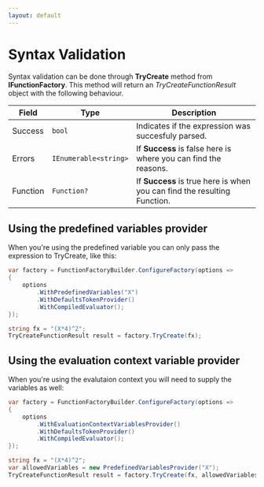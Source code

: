 ```yaml
---
layout: default
---
```


# Syntax Validation

Syntax validation can be done through **TryCreate** method from **IFunctionFactory**. This method will return an *TryCreateFunctionResult* object with the following behaviour.

| Field    | Type                      | Description                                                              |
| -------- | ------------------------- | ------------------------------------------------------------------------ |
| Success  | ```bool```                | Indicates if the expression was succesfuly parsed.                       |
| Errors   | ```IEnumerable<string>``` | If **Success** is false here is where you can find the reasons.          |
| Function | ```Function?```           | If **Success** is true here is when you can find the resulting Function. |

## Using the predefined variables provider

When you're using the predefined variable you can only pass the expression to TryCreate, like this:

```C#
var factory = FunctionFactoryBuilder.ConfigureFactory(options =>
{
    options
        .WithPredefinedVariables("X")        
        .WithDefaultsTokenProvider()
        .WithCompiledEvaluator();
});

string fx = "(X*4)^2";
TryCreateFunctionResult result = factory.TryCreate(fx);
```

## Using the evaluation context variable provider

When you're using the evalutaion context you will need to supply the variables as well:

```C#
var factory = FunctionFactoryBuilder.ConfigureFactory(options =>
{
    options
        .WithEvaluationContextVariablesProvider()        
        .WithDefaultsTokenProvider()
        .WithCompiledEvaluator();
});

string fx = "(X*4)^2";
var allowedVariables = new PredefinedVariablesProvider("X");
TryCreateFunctionResult result = factory.TryCreate(fx, allowedVariables);
```
